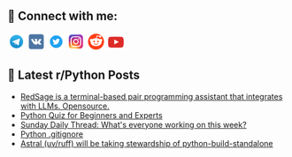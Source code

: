 ## 🔎 Connect with me:
[<img src="https://github.com/bullbesh/bullbesh/blob/main/images/Telegram.png" width="32" height="32" />](https://t.me/bullbesh)
[<img src="https://github.com/bullbesh/bullbesh/blob/main/images/VK.png" width="32" height="32" />](https://vk.com/bullbesh)
[<img src="https://github.com/bullbesh/bullbesh/blob/main/images/Twitter.png" width="32" height="32" />](https://twitter.com/bullbesh1)
[<img src="https://github.com/bullbesh/bullbesh/blob/main/images/Instagram.png" width="32" height="32" />](https://www.instagram.com/bullbesh)
[<img src="https://github.com/bullbesh/bullbesh/blob/main/images/Reddit.png" width="32" height="32" />](https://www.reddit.com/user/bullbesh)
[<img src="https://github.com/bullbesh/bullbesh/blob/main/images/YouTube.png" width="32" height="32" />](https://www.youtube.com/channel/UCtfjRs6uzgq5mfm8S06WTcg)

## 📕 Latest r/Python Posts
<!-- BLOG-POST-LIST:START -->
- [RedSage is a terminal-based pair programming assistant that integrates with LLMs. Opensource.](https://www.reddit.com/r/Python/comments/1h9jd21/redsage_is_a_terminalbased_pair_programming/)
- [Python Quiz for Beginners and Experts](https://www.reddit.com/r/Python/comments/1h9fg6x/python_quiz_for_beginners_and_experts/)
- [Sunday Daily Thread: What&#39;s everyone working on this week?](https://www.reddit.com/r/Python/comments/1h95vc3/sunday_daily_thread_whats_everyone_working_on/)
- [Python .gitignore](https://www.reddit.com/r/Python/comments/1h8rc4g/python_gitignore/)
- [Astral &lpar;uv/ruff&rpar; will be taking stewardship of python-build-standalone](https://www.reddit.com/r/Python/comments/1h8qoxl/astral_uvruff_will_be_taking_stewardship_of/)
<!-- BLOG-POST-LIST:END -->

